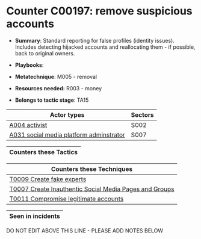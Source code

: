 # Counter C00197: remove suspicious accounts

* **Summary**: Standard reporting for false profiles (identity issues).  Includes detecting hijacked accounts and reallocating them - if possible, back to original owners. 

* **Playbooks**: 

* **Metatechnique**: M005 - removal

* **Resources needed:** R003 - money

* **Belongs to tactic stage**: TA15


| Actor types | Sectors |
| ----------- | ------- |
| [A004 activist](../generated_pages/actortypes/A004.md) | S002 |
| [A031 social media platform adminstrator](../generated_pages/actortypes/A031.md) | S007 |



| Counters these Tactics |
| ---------------------- |



| Counters these Techniques |
| ------------------------- |
| [T0009 Create fake experts](../generated_pages/techniques/T0009.md) |
| [T0007 Create Inauthentic Social Media Pages and Groups](../generated_pages/techniques/T0007.md) |
| [T0011 Compromise legitimate accounts](../generated_pages/techniques/T0011.md) |



| Seen in incidents |
| ----------------- |


DO NOT EDIT ABOVE THIS LINE - PLEASE ADD NOTES BELOW